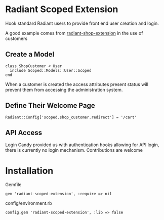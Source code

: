 # Radiant Scoped Extension

Hook standard Radiant users to provide front end user creation and login.

A good example comes from [radiant-shop-extension](http://github.com/squaretalent/radiant-shop-extension) in the use of customers

## Create a Model

    class ShopCustomer < User
      include Scoped::Models::User::Scoped
    end

When a customer is created the access attributes present status will prevent them from accessing the administration system.

## Define Their Welcome Page

    Radiant::Config['scoped.shop_customer.redirect'] = '/cart'

## API Access

Login Candy provided us with authentication hooks allowing for API login, there is currently no login mechanism. Contributions are welcome

# Installation

Gemfile

    gem 'radiant-scoped-extension', :require => nil
    
config/environment.rb

    config.gem 'radiant-scoped-extension', :lib => false